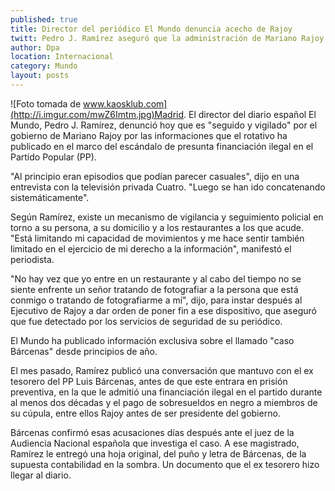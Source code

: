 ```yaml
---
published: true
title: Director del periódico El Mundo denuncia acecho de Rajoy
twitt: Pedro J. Ramírez aseguró que la administración de Mariano Rajoy lo sigue y vigila por las publicaciones sobre la presunta financiación ilegal en el PP.
author: Dpa
location: Internacional
category: Mundo
layout: posts
---
```


![Foto tomada de www.kaosklub.com](http://i.imgur.com/mwZ6Imtm.jpg)Madrid. El director del diario español El Mundo, Pedro J. Ramírez, denunció hoy que es "seguido y vigilado" por el gobierno de Mariano Rajoy por las informaciones que el rotativo ha publicado en el marco del escándalo de presunta financiación ilegal en el Partido Popular (PP).

"Al principio eran episodios que podían parecer casuales", dijo en una entrevista con la televisión privada Cuatro. "Luego se han ido concatenando sistemáticamente".

Según Ramírez, existe un mecanismo de vigilancia y seguimiento policial en torno a su persona, a su domicilio y a los restaurantes a los que acude. "Está limitando mi capacidad de movimientos y me hace sentir también limitado en el ejercicio de mi derecho a la información", manifestó el periodista.

"No hay vez que yo entre en un restaurante y al cabo del tiempo no se siente enfrente un señor tratando de fotografiar a la persona que está conmigo o tratando de fotografiarme a mí", dijo, para instar después al Ejecutivo de Rajoy a dar orden de poner fin a ese dispositivo, que aseguró que fue detectado por los servicios de seguridad de su periódico.

El Mundo ha publicado información exclusiva sobre el llamado "caso Bárcenas" desde principios de año.

El mes pasado, Ramírez publicó una conversación que mantuvo con el ex tesorero del PP Luis Bárcenas, antes de que este entrara en prisión preventiva, en la que le admitió una financiación ilegal en el partido durante al menos dos décadas y el pago de sobresueldos en negro a miembros de su cúpula, entre ellos Rajoy antes de ser presidente del gobierno.

Bárcenas confirmó esas acusaciones días después ante el juez de la Audiencia Nacional española que investiga el caso. A ese magistrado, Ramírez le entregó una hoja original, del puño y letra de Bárcenas, de la supuesta contabilidad en la sombra. Un documento que el ex tesorero hizo llegar al diario.
